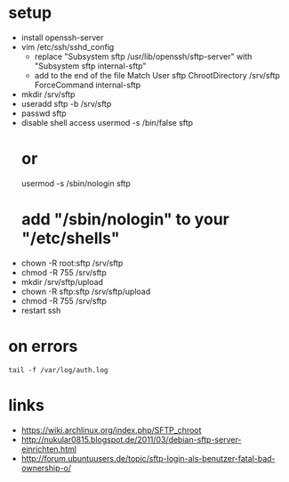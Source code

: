 # setup

* install openssh-server
* vim /etc/ssh/sshd_config
    * replace "Subsystem sftp /usr/lib/openssh/sftp-server" with "Subsystem sftp internal-sftp"
    * add to the end of the file
        Match User sftp
        ChrootDirectory /srv/sftp
        ForceCommand internal-sftp
* mkdir /srv/sftp
* useradd sftp -b /srv/sftp
* passwd sftp
* disable shell access
    usermod -s /bin/false sftp
    # or
    usermod -s /sbin/nologin sftp
    # add "/sbin/nologin" to your "/etc/shells"
* chown -R root:sftp /srv/sftp
* chmod -R 755 /srv/sftp
* mkdir /srv/sftp/upload
* chown -R sftp:sftp /srv/sftp/upload
* chmod -R 755 /srv/sftp
* restart ssh

# on errors

```
tail -f /var/log/auth.log
```

# links

* https://wiki.archlinux.org/index.php/SFTP_chroot
* http://nukular0815.blogspot.de/2011/03/debian-sftp-server-einrichten.html
* http://forum.ubuntuusers.de/topic/sftp-login-als-benutzer-fatal-bad-ownership-o/
